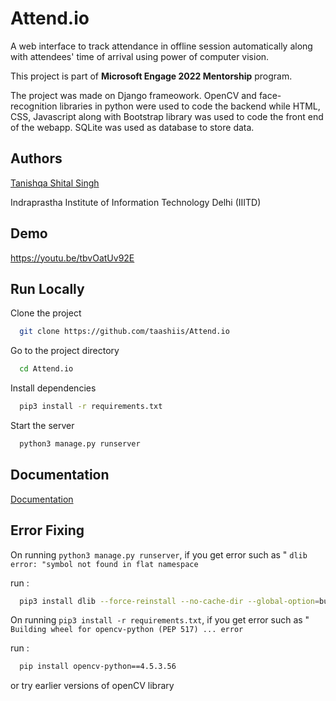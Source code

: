 
# Attend.io

A web interface to track attendance in offline session automatically along
with attendees' time of arrival using power of computer
vision.

This project is part of **Microsoft Engage 2022 Mentorship** program.

The project was made on Django frameowork. OpenCV and 
face-recognition libraries in python were used to code the backend
while HTML, CSS, Javascript along with Bootstrap library was used 
to code the front end of the webapp. SQLite was used
as database to store data.
## Authors

[Tanishqa Shital Singh](https://github.com/taashiis)

  Indraprastha Institute of  Information Technology Delhi (IIITD)
## Demo

https://youtu.be/tbvOatUv92E


## Run Locally

Clone the project

```bash
  git clone https://github.com/taashiis/Attend.io
```

Go to the project directory

```bash
  cd Attend.io
```

Install dependencies

```bash
  pip3 install -r requirements.txt
```

Start the server

```bash
  python3 manage.py runserver
```


## Documentation

[Documentation](https://drive.google.com/drive/folders/1srgk7MxdDNuXhVKup56Yncw_Rbgp2Tfv?usp=sharing)


## Error Fixing

On running `python3 manage.py runserver`, if you get error such as "
`dlib error: "symbol not found in flat namespace`

run :

```bash
  pip3 install dlib --force-reinstall --no-cache-dir --global-option=build_ext
```
    
On running `pip3 install -r requirements.txt`, if you get error such as "
`Building wheel for opencv-python (PEP 517) ... error`

run :

```bash
  pip install opencv-python==4.5.3.56 
```
or try earlier versions of openCV library